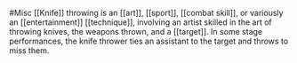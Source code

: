 #Misc 
[[Knife]] throwing is an [[art]], [[sport]], [[combat skill]], or variously an [[entertainment]] [[technique]], involving an artist skilled in the art of throwing knives, the weapons thrown, and a [[target]]. In some stage performances, the knife thrower ties an assistant to the target and throws to miss them.